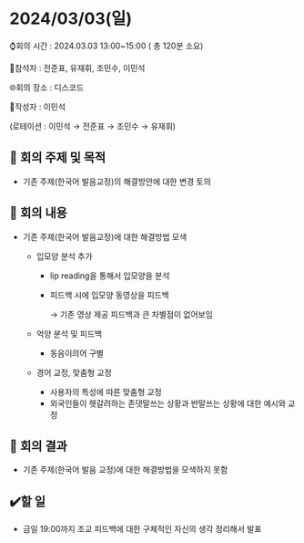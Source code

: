# 2024/03/03(일)

⌚회의 시간 : 2024.03.03 13:00~15:00 ( 총 120분 소요)

👤참석자 : 전준표, 유재휘, 조민수, 이민석

🌐회의 장소 : 디스코드

📝작성자 : 이민석

(로테이션 : 이민석 → 전준표 → 조민수 → 유재휘)

## 🔳 **회의 주제 및 목적**

- 기존 주제(한국어 발음교정)의 해결방안에 대한 변경 토의

## 🔳 **회의 내용**

- 기존 주제(한국어 발음교정)에 대한 해결방법 모색
    - 입모양 분석 추가
        - lip reading을 통해서 입모양을 분석
        - 피드백 시에 입모양 동영상을 피드백
            
            → 기존 영상 제공 피드백과 큰 차별점이 없어보임
            
    - 억양 분석 및 피드백
        - 동음이의어 구별
    - 경어 교정, 맞춤형 교정
        - 사용자의 특성에 따른 맞춤형 교정
        - 외국인들이 헷갈려하는 존댓말쓰는 상황과 반말쓰는 상황에 대한 예시와 교정

## 🔳 **회의 결과**

- 기존 주제(한국어 발음 교정)에 대한 해결방법을 모색하지 못함

## ✔️할 일

- 금일 19:00까지 조교 피드백에 대한 구체적인 자신의 생각 정리해서 발표